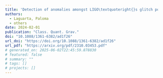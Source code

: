```yaml
---
title: 'Detection of anomalies amongst LIGO\textquoteright{}s glitch populations with autoencoders'
authors:
  - Laguarta, Paloma
  - others
date: 2024-02-01
publication: "Class. Quant. Grav."
doi: "10.1088/1361-6382/ad1f26"
url_doi: "https://doi.org/10.1088/1361-6382/ad1f26"
url_pdf: "https://arxiv.org/pdf/2310.03453.pdf"
# generated_on: 2025-06-02T22:45:59.878830
# featured: false
# summary: ""
# tags: []
# projects: []
---
```

